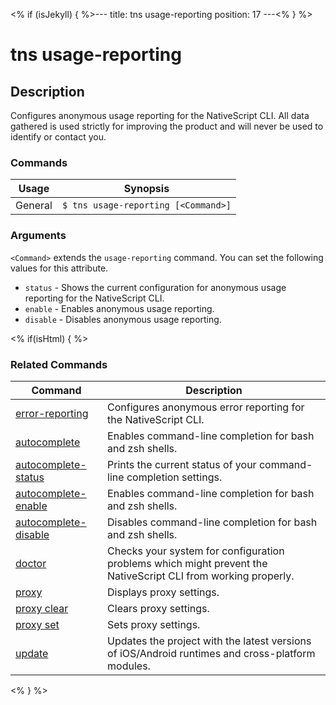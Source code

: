 <% if (isJekyll) { %>---
title: tns usage-reporting
position: 17
---<% } %>

# tns usage-reporting

## Description

Configures anonymous usage reporting for the NativeScript CLI. All data gathered is used strictly for improving the product and will never be used to identify or contact you.

### Commands

Usage | Synopsis
------|-------
General | `$ tns usage-reporting [<Command>]`

### Arguments

`<Command>` extends the `usage-reporting` command. You can set the following values for this attribute.

* `status` - Shows the current configuration for anonymous usage reporting for the NativeScript CLI.
* `enable` - Enables anonymous usage reporting.
* `disable` - Disables anonymous usage reporting.

<% if(isHtml) { %>

### Related Commands

Command | Description
----------|----------
[error-reporting](error-reporting.html) | Configures anonymous error reporting for the NativeScript CLI.
[autocomplete](autocomplete.html) | Enables command-line completion for bash and zsh shells.
[autocomplete-status](autocomplete-status.html) | Prints the current status of your command-line completion settings.
[autocomplete-enable](autocomplete-enable.html) | Enables command-line completion for bash and zsh shells.
[autocomplete-disable](autocomplete-disable.html) | Disables command-line completion for bash and zsh shells.
[doctor](doctor.html) | Checks your system for configuration problems which might prevent the NativeScript CLI from working properly.
[proxy](proxy.html) | Displays proxy settings.
[proxy clear](proxy-clear.html) | Clears proxy settings.
[proxy set](proxy-set.html) | Sets proxy settings.
[update](update.html) | Updates the project with the latest versions of iOS/Android runtimes and cross-platform modules.
<% } %>
